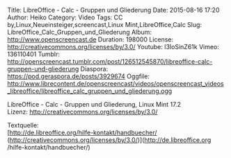 Title: LibreOffice - Calc - Gruppen und Gliederung
Date: 2015-08-16 17:20
Author: Heiko
Category: Video
Tags: CC by,Linux,Neueinsteiger,screencast,Linux Mint,LibreOffice,Calc
Slug: LibreOffice_Calc_Gruppen_und_Gliederung
Album: http://www.openscreencast.de
Duration: 198000
License: http://creativecommons.org/licenses/by/3.0/
Youtube: l3IoSinZ61k
Vimeo: 136110401
Tumblr: http://openscreencast.tumblr.com/post/126512545870/libreoffice-calc-gruppen-und-gliederung
Diaspora: https://pod.geraspora.de/posts/3929674
Oggfile: http://www.librecontent.de/openscreencast/videos/openscreencast_videos_libreoffice/libreoffice_calc_gruppen_und_gliederung.ogg

LibreOffice - Calc - Gruppen und Gliederung, Linux Mint 17.2  
Lizenz: <http://creativecommons.org/licenses/by/3.0/>  
  
Textquelle:  
[http://de.libreoffice.org/hilfe-kontakt/handbuecher/
(http://creativecommons.org/licenses/by/3.0/)](http://de.libreoffice.org
/hilfe-kontakt/handbuecher/)

